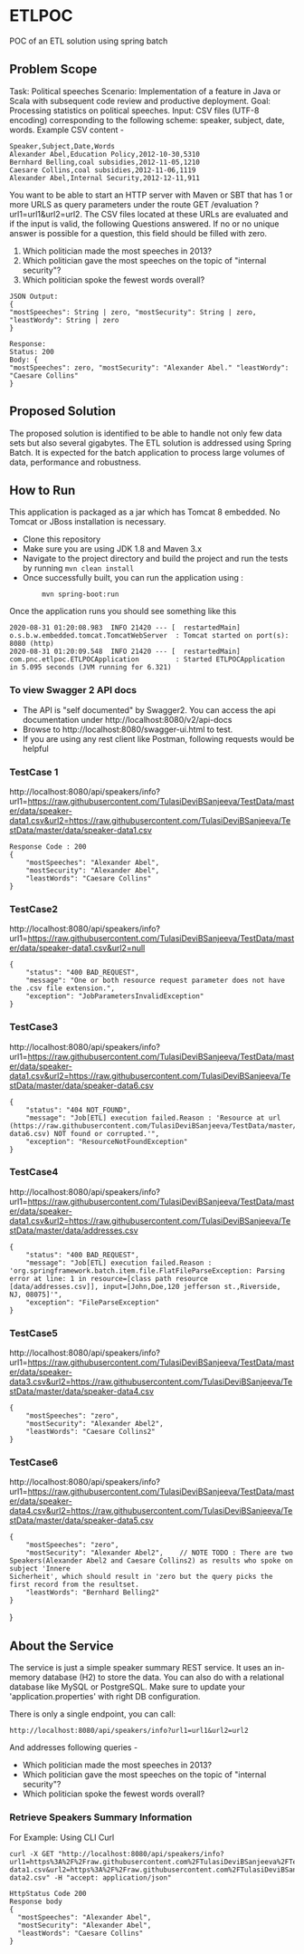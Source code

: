 # ETLPOC
POC of an ETL solution using spring batch

## Problem Scope
Task: Political speeches
Scenario: Implementation of a feature in Java or Scala with subsequent code review and productive deployment.
Goal: Processing statistics on political speeches.
Input: CSV files (UTF-8 encoding) corresponding to the following scheme:
speaker, subject, date, words. Example CSV content -

```
Speaker,Subject,Date,Words
Alexander Abel,Education Policy,2012-10-30,5310 
Bernhard Belling,coal subsidies,2012-11-05,1210 
Caesare Collins,coal subsidies,2012-11-06,1119
Alexander Abel,Internal Security,2012-12-11,911

```

You want to be able to start an HTTP server with Maven or SBT that has 1 or more URLS as query parameters under the route 
GET /evaluation ?url1=url1&url2=url2.
The CSV files located at these URLs are evaluated and if the input is valid, the following Questions answered. 
If no or no unique answer is possible for a question, this field should be filled with zero.
1. Which politician made the most speeches in 2013?
2. Which politician gave the most speeches on the topic of "internal security"? 
3. Which politician spoke the fewest words overall?

```
JSON Output:
{
"mostSpeeches": String | zero, "mostSecurity": String | zero, "leastWordy": String | zero
}
```

```
Response:
Status: 200
Body: {
"mostSpeeches": zero, "mostSecurity": "Alexander Abel." "leastWordy": "Caesare Collins"
}
```

## Proposed Solution
The proposed solution is identified to be able to handle not only few data sets but also several gigabytes.
The ETL solution is addressed using Spring Batch. It is expected for the batch application to process large volumes of data, performance and robustness. 

## How to Run
This application is packaged as a jar which has Tomcat 8 embedded. No Tomcat or JBoss installation is necessary. 

* Clone this repository 
* Make sure you are using JDK 1.8 and Maven 3.x
* Navigate to the project directory and build the project and run the tests by running ```mvn clean install```
* Once successfully built, you can run the application using :
```
        mvn spring-boot:run

```

Once the application runs you should see something like this

```
2020-08-31 01:20:08.983  INFO 21420 --- [  restartedMain] o.s.b.w.embedded.tomcat.TomcatWebServer  : Tomcat started on port(s): 8080 (http)
2020-08-31 01:20:09.548  INFO 21420 --- [  restartedMain] com.pnc.etlpoc.ETLPOCApplication         : Started ETLPOCApplication in 5.095 seconds (JVM running for 6.321)
```

### To view Swagger 2 API docs

* The API is "self documented" by Swagger2. You can access the api documentation under http://localhost:8080/v2/api-docs
* Browse to http://localhost:8080/swagger-ui.html to test.
* If you are using any rest client like Postman, following requests would be helpful
### TestCase 1
http://localhost:8080/api/speakers/info?url1=https://raw.githubusercontent.com/TulasiDeviBSanjeeva/TestData/master/data/speaker-data1.csv&url2=https://raw.githubusercontent.com/TulasiDeviBSanjeeva/TestData/master/data/speaker-data1.csv
```
Response Code : 200
{
    "mostSpeeches": "Alexander Abel",
    "mostSecurity": "Alexander Abel",
    "leastWords": "Caesare Collins"
}
```

### TestCase2
http://localhost:8080/api/speakers/info?url1=https://raw.githubusercontent.com/TulasiDeviBSanjeeva/TestData/master/data/speaker-data1.csv&url2=null
```
{
    "status": "400 BAD_REQUEST",
    "message": "One or both resource request parameter does not have the .csv file extension.",
    "exception": "JobParametersInvalidException"
}
```

### TestCase3
http://localhost:8080/api/speakers/info?url1=https://raw.githubusercontent.com/TulasiDeviBSanjeeva/TestData/master/data/speaker-data1.csv&url2=https://raw.githubusercontent.com/TulasiDeviBSanjeeva/TestData/master/data/speaker-data6.csv
```
{
    "status": "404 NOT_FOUND",
    "message": "Job[ETL] execution failed.Reason : 'Resource at url (https://raw.githubusercontent.com/TulasiDeviBSanjeeva/TestData/master/data/speaker-data6.csv) NOT found or corrupted.'",
    "exception": "ResourceNotFoundException"
}
```

### TestCase4
http://localhost:8080/api/speakers/info?url1=https://raw.githubusercontent.com/TulasiDeviBSanjeeva/TestData/master/data/speaker-data1.csv&url2=https://raw.githubusercontent.com/TulasiDeviBSanjeeva/TestData/master/data/addresses.csv
```
{
    "status": "400 BAD_REQUEST",
    "message": "Job[ETL] execution failed.Reason : 'org.springframework.batch.item.file.FlatFileParseException: Parsing error at line: 1 in resource=[class path resource [data/addresses.csv]], input=[John,Doe,120 jefferson st.,Riverside, NJ, 08075]'",
    "exception": "FileParseException"
}
```

### TestCase5
http://localhost:8080/api/speakers/info?url1=https://raw.githubusercontent.com/TulasiDeviBSanjeeva/TestData/master/data/speaker-data3.csv&url2=https://raw.githubusercontent.com/TulasiDeviBSanjeeva/TestData/master/data/speaker-data4.csv
```
{
    "mostSpeeches": "zero",
    "mostSecurity": "Alexander Abel2",
    "leastWords": "Caesare Collins2"
}
```

### TestCase6
http://localhost:8080/api/speakers/info?url1=https://raw.githubusercontent.com/TulasiDeviBSanjeeva/TestData/master/data/speaker-data4.csv&url2=https://raw.githubusercontent.com/TulasiDeviBSanjeeva/TestData/master/data/speaker-data5.csv

```
{
    "mostSpeeches": "zero",
    "mostSecurity": "Alexander Abel2",    // NOTE TODO : There are two Speakers(Alexander Abel2 and Caesare Collins2) as results who spoke on subject 'Innere                                                      Sicherheit', which should result in 'zero but the query picks the first record from the resultset.
    "leastWords": "Bernhard Belling2"
}
```
}

## About the Service

The service is just a simple speaker summary REST service. It uses an in-memory database (H2) to store the data. You can also do with a relational database like MySQL or PostgreSQL. Make sure to update your 'application.properties' with right DB configuration.

There is only a single endpoint, you can call:

```
http://localhost:8080/api/speakers/info?url1=url1&url2=url2
```
And addresses following queries -
* Which politician made the most speeches in 2013?
* Which politician gave the most speeches on the topic of "internal security"?
* Which politician spoke the fewest words overall?

### Retrieve Speakers Summary Information

For Example: Using CLI Curl
```
curl -X GET "http://localhost:8080/api/speakers/info?url1=https%3A%2F%2Fraw.githubusercontent.com%2FTulasiDeviBSanjeeva%2FTestData%2Fmaster%2Fdata%2Fspeaker-data1.csv&url2=https%3A%2F%2Fraw.githubusercontent.com%2FTulasiDeviBSanjeeva%2FTestData%2Fmaster%2Fdata%2Fspeaker-data2.csv" -H "accept: application/json"

HttpStatus Code 200
Response body
{
  "mostSpeeches": "Alexander Abel",
  "mostSecurity": "Alexander Abel",
  "leastWords": "Caesare Collins"
}
```


